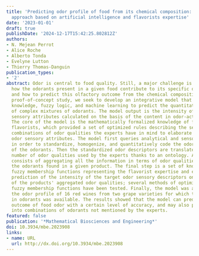 ```yaml
---
title: 'Predicting odor profile of food from its chemical composition: Towards an
  approach based on artificial intelligence and flavorists expertise'
date: '2023-01-01'
draft: true
publishDate: '2024-12-17T15:42:25.802812Z'
authors:
- N. Mejean Perrot
- Alice Roche
- Alberto Tonda
- Evelyne Lutton
- Thierry Thomas-Danguin
publication_types:
- '2'
abstract: Odor is central to food quality. Still, a major challenge is to understand
  how the odorants present in a given food contribute to its specific odor profile,
  and how to predict this olfactory outcome from the chemical composition. In this
  proof-of-concept study, we seek to develop an integrative model that combines expert
  knowledge, fuzzy logic, and machine learning to predict the quantitative odor description
  of complex mixtures of odorants. The model output is the intensity of relevant odor
  sensory attributes calculated on the basis of the content in odor-active comounds.
  The core of the model is the mathematically formalized knowledge of four senior
  flavorists, which provided a set of optimized rules describing the sensory-relevant
  combinations of odor qualities the experts have in mind to elaborate the target
  odor sensory attributes. The model first queries analytical and sensory databases
  in order to standardize, homogenize, and quantitatively code the odor descriptors
  of the odorants. Then the standardized odor descriptors are translated into a limited
  number of odor qualities used by the experts thanks to an ontology. A third step
  consists of aggregating all the information in terms of odor qualities across all
  the odorants found in a given product. The final step is a set of knowledge-based
  fuzzy membership functions representing the flavorist expertise and ensuring the
  prediction of the intensity of the target odor sensory descriptors on the basis
  of the products' aggregated odor qualities; several methods of optimization of the
  fuzzy membership functions have been tested. Finally, the model was applied to predict
  the odor profile of 16 red wines from two grape varieties for which the content
  in odorants was available. The results showed that the model can predict the perceptual
  outcome of food odor with a certain level of accuracy, and may also provide insights
  into combinations of odorants not mentioned by the experts.
featured: false
publication: '*Mathematical Biosciences and Engineering*'
doi: 10.3934/mbe.2023908
links:
- name: URL
  url: http://dx.doi.org/10.3934/mbe.2023908
---
```


